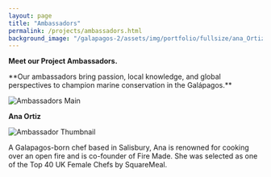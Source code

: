 ```yaml
---
layout: page
title: "Ambassadors"
permalink: /projects/ambassadors.html
background_image: "/galapagos-2/assets/img/portfolio/fullsize/ana_Ortiz_Matt.png"
---
```


<strong>Meet our Project Ambassadors.</strong> <br>
<p>
**Our ambassadors bring passion, local knowledge, and global perspectives to champion marine conservation in the Galápagos.**
<p>

<!-- Main centered image -->
<img src="/galapagos-2/assets/img/ambassadors/ana7488.jpeg" alt="Ambassadors Main" class="project-main-image">
<p>
<strong>Ana Ortiz</strong> <br>
<p>

<!-- Content with left-aligned small image and text -->
<div class="project-content-row">
  <img src="/galapagos-2/assets/img/ambassadors/ana_the_guardian.jpg" alt="Ambassador Thumbnail" class="project-side-image">
  <div class="project-content-text">
    <p>
      A Galapagos-born chef based in Salisbury, Ana is renowned for cooking over an open fire and is co-founder of Fire Made. 
      She was selected as one of the Top 40 UK Female Chefs by SquareMeal.
    </p>
  </div>
</div>
